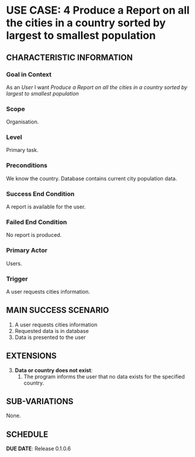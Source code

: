 # USE CASE: 4 Produce a Report on all the cities in a country sorted by largest to smallest population

## CHARACTERISTIC INFORMATION

### Goal in Context

As an *User* I want *Produce a Report on all the cities in a country sorted by largest to smallest population*

### Scope

Organisation.

### Level

Primary task.

### Preconditions

We know the country.  Database contains current city population data.

### Success End Condition

A report is available for the user.

### Failed End Condition

No report is produced.

### Primary Actor

Users.

### Trigger

A user requests cities information.

## MAIN SUCCESS SCENARIO

1. A user requests cities information
2. Requested data is in database
4. Data is presented to the user

## EXTENSIONS

3. **Data or country does not exist**:
    1. The program informs the user that no data exists for the specified country.

## SUB-VARIATIONS

None.

## SCHEDULE

**DUE DATE**: Release 0.1.0.6
